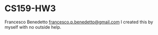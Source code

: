 # CS159-HW3
Francesco Benedetto
francesco.p.benedetto@gmail.com
I created this by myself with no outside help. 
